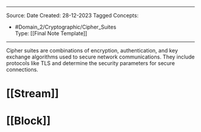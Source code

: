- - -
Source:
Date Created:  28-12-2023
Tagged Concepts:
- #Domain_2/Cryptographic/Cipher_Suites  
Type: [[Final Note Template]]
- - - 

Cipher suites are combinations of encryption, authentication, and key exchange algorithms used to secure network communications. They include protocols like TLS and determine the security parameters for secure connections.

# [[Stream]]
# [[Block]]